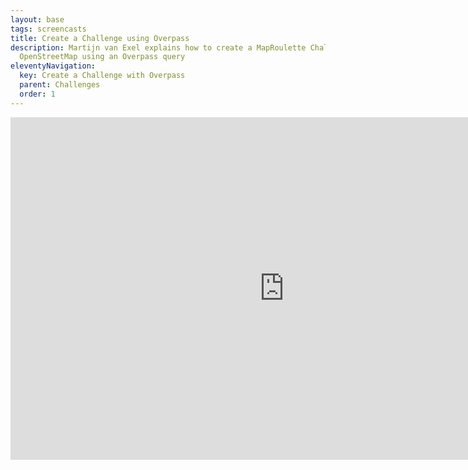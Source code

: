 ```yaml
---
layout: base
tags: screencasts
title: Create a Challenge using Overpass
description: Martijn van Exel explains how to create a MapRoulette Challenge for
  OpenStreetMap using an Overpass query
eleventyNavigation:
  key: Create a Challenge with Overpass
  parent: Challenges
  order: 1
---
```

<iframe width="876" height="548" src="https://www.youtube.com/embed/LSIGvzU4g3w" frameborder="0" allow="accelerometer; autoplay; clipboard-write; encrypted-media; gyroscope; picture-in-picture" allowfullscreen></iframe>